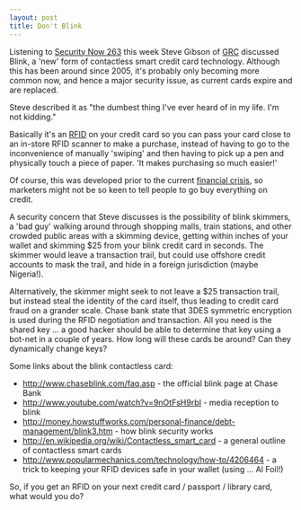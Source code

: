```yaml
---
layout: post
title: Don't Blink
---
```

Listening to [Security Now 263](http://twit.tv/sn263) this week Steve Gibson of [GRC](http://www.grc.com/) discussed Blink, a 'new' form of contactless smart credit card technology. Although this has been around since 2005, it's probably only becoming more common now, and hence a major security issue, as current cards expire and are replaced.

Steve described it as "the dumbest thing I've ever heard of in my life. I'm not kidding."

Basically it's an [RFID](http://en.wikipedia.org/wiki/Rfid) on your credit card so you can pass your card close to an in-store RFID scanner to make a purchase, instead of having to go to the inconvenience of manually 'swiping' and then having to pick up a pen and physically touch a piece of paper. 'It makes purchasing so much easier!'

Of course, this was developed prior to the current [financial crisis](https://en.wikipedia.org/wiki/Financial_crisis_of_2007%E2%80%932008), so marketers might not be so keen to tell people to go buy everything on credit.

A security concern that Steve discusses is the possibility of blink skimmers, a 'bad guy' walking around through shopping malls, train stations, and other crowded public areas with a skimming device, getting within inches of your wallet and skimming $25 from your blink credit card in seconds. The skimmer would leave a transaction trail, but could use offshore credit accounts to mask the trail, and hide in a foreign jurisdiction (maybe Nigeria!).

Alternatively, the skimmer might seek to not leave a $25 transaction trail, but instead steal the identity of the card itself, thus leading to credit card fraud on a grander scale. Chase bank state that 3DES symmetric encryption is used during the RFID negotiation and transaction. All you need is the shared key ... a good hacker should be able to determine that key using a bot-net in a couple of years. How long will these cards be around? Can they dynamically change keys?

Some links about the blink contactless card:
* http://www.chaseblink.com/faq.asp - the official blink page at Chase Bank
* http://www.youtube.com/watch?v=9nOtFsH9rbI - media reception to blink
* http://money.howstuffworks.com/personal-finance/debt-management/blink3.htm - how blink security works
* http://en.wikipedia.org/wiki/Contactless_smart_card - a general outline of contactless smart cards
* http://www.popularmechanics.com/technology/how-to/4206464 - a trick to keeping your RFID devices safe in your wallet (using ... Al Foil!)

So, if you get an RFID on your next credit card / passport / library card, what would you do?
